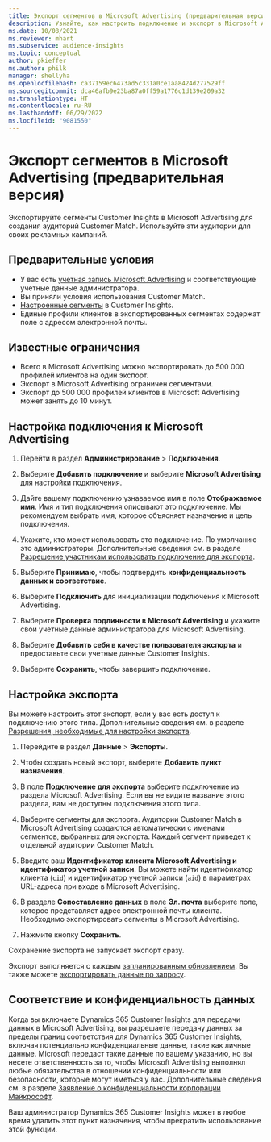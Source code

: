 ```yaml
---
title: Экспорт сегментов в Microsoft Advertising (предварительная версия)
description: Узнайте, как настроить подключение и экспорт в Microsoft Advertising.
ms.date: 10/08/2021
ms.reviewer: mhart
ms.subservice: audience-insights
ms.topic: conceptual
author: pkieffer
ms.author: philk
manager: shellyha
ms.openlocfilehash: ca37159ec6473ad5c331a0ce1aa8424d277529ff
ms.sourcegitcommit: dca46afb9e23ba87a0ff59a1776c1d139e209a32
ms.translationtype: HT
ms.contentlocale: ru-RU
ms.lasthandoff: 06/29/2022
ms.locfileid: "9081550"
---
```

# <a name="export-segments-to-microsoft-advertising-preview"></a>Экспорт сегментов в Microsoft Advertising (предварительная версия)

Экспортируйте сегменты Customer Insights в Microsoft Advertising для создания аудиторий Customer Match. Используйте эти аудитории для своих рекламных кампаний.

## <a name="prerequisites"></a>Предварительные условия

-   У вас есть [учетная запись Microsoft Advertising](https://ads.microsoft.com/) и соответствующие учетные данные администратора.
-   Вы приняли условия использования Customer Match. 
-   [Настроенные сегменты](segments.md) в Customer Insights.
-   Единые профили клиентов в экспортированных сегментах содержат поле с адресом электронной почты.

## <a name="known-limitations"></a>Известные ограничения

- Всего в Microsoft Advertising можно экспортировать до 500 000 профилей клиентов на один экспорт.
- Экспорт в Microsoft Advertising ограничен сегментами.
- Экспорт до 500 000 профилей клиентов в Microsoft Advertising может занять до 10 минут. 


## <a name="set-up-the-connection-to-microsoft-advertising"></a>Настройка подключения к Microsoft Advertising

1. Перейти в раздел **Администрирование** > **Подключения**.

1. Выберите **Добавить подключение** и выберите **Microsoft Advertising** для настройки подключения.

1. Дайте вашему подключению узнаваемое имя в поле **Отображаемое имя**. Имя и тип подключения описывают это подключение. Мы рекомендуем выбрать имя, которое объясняет назначение и цель подключения.

1. Укажите, кто может использовать это подключение. По умолчанию это администраторы. Дополнительные сведения см. в разделе [Разрешение участникам использовать подключение для экспорта](connections.md#allow-contributors-to-use-a-connection-for-exports).

1. Выберите **Принимаю**, чтобы подтвердить **конфиденциальность данных и соответствие**.

1. Выберите **Подключить** для инициализации подключения к Microsoft Advertising.

1. Выберите **Проверка подлинности в Microsoft Advertising** и укажите свои учетные данные администратора для Microsoft Advertising.

1. Выберите **Добавить себя в качестве пользователя экспорта** и предоставьте свои учетные данные Customer Insights.

1. Выберите **Сохранить**, чтобы завершить подключение.

## <a name="configure-an-export"></a>Настройка экспорта

Вы можете настроить этот экспорт, если у вас есть доступ к подключению этого типа. Дополнительные сведения см. в разделе [Разрешения, необходимые для настройки экспорта](export-destinations.md#set-up-a-new-export).

1. Перейдите в раздел **Данные** > **Экспорты**.

1. Чтобы создать новый экспорт, выберите **Добавить пункт назначения**.

1. В поле **Подключение для экспорта** выберите подключение из раздела Microsoft Advertising. Если вы не видите название этого раздела, вам не доступны подключения этого типа.

1. Выберите сегменты для экспорта. Аудитории Customer Match в Microsoft Advertising создаются автоматически с именами сегментов, выбранных для экспорта. Каждый сегмент приведет к отдельной аудитории Customer Match. 

1. Введите ваш **Идентификатор клиента Microsoft Advertising и идентификатор учетной записи**. Вы можете найти идентификатор клиента (`cid`) и идентификатор учетной записи (`aid`) в параметрах URL-адреса при входе в Microsoft Advertising.

1. В разделе **Сопоставление данных** в поле **Эл. почта** выберите поле, которое представляет адрес электронной почты клиента. Необходимо экспортировать сегменты в Microsoft Advertising.

1. Нажмите кнопку **Сохранить**.

Сохранение экспорта не запускает экспорт сразу.

Экспорт выполняется с каждым [запланированным обновлением](system.md#schedule-tab). Вы также можете [экспортировать данные по запросу](export-destinations.md#run-exports-on-demand). 


## <a name="data-privacy-and-compliance"></a>Соответствие и конфиденциальность данных

Когда вы включаете Dynamics 365 Customer Insights для передачи данных в Microsoft Advertising, вы разрешаете передачу данных за пределы границ соответствия для Dynamics 365 Customer Insights, включая потенциально конфиденциальные данные, такие как личные данные. Microsoft передаст такие данные по вашему указанию, но вы несете ответственность за то, чтобы Microsoft Advertising выполнял любые обязательства в отношении конфиденциальности или безопасности, которые могут иметься у вас. Дополнительные сведения см. в разделе [Заявление о конфиденциальности корпорации Майкрософт](https://go.microsoft.com/fwlink/?linkid=396732).

Ваш администратор Dynamics 365 Customer Insights может в любое время удалить этот пункт назначения, чтобы прекратить использование этой функции.
